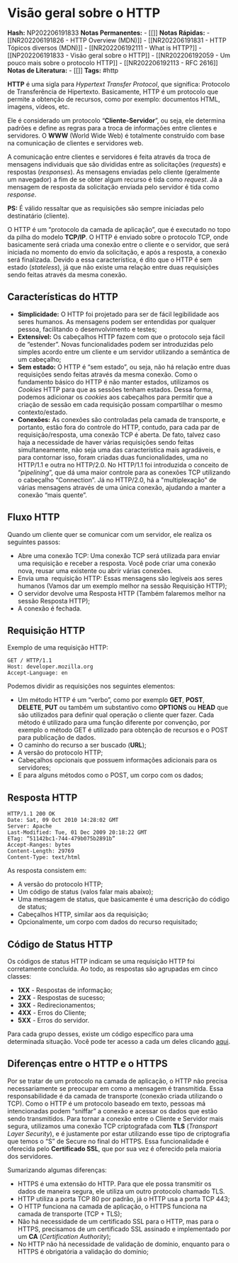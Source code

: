 # Visão geral sobre o HTTP

**Hash:** NP202206191833
**Notas Permanentes:** 
	- [[]]
**Notas Rápidas:**
	- [[NR202206191826 - HTTP Overview (MDN)]]
	- [[NR202206191831 - HTTP Tópicos diversos (MDN)]]
	- [[NR202206192111 - What is HTTP?]]
	- [[NP202206191833 - Visão geral sobre o HTTP]]
	- [[NR202206192059 - Um pouco mais sobre o protocolo HTTP]]
	- [[NR202206192113 - RFC 2616]]
**Notas de Literatura:**
	- [[]]
**Tags:**  #http 

**HTTP** é uma sigla para _Hypertext Transfer Protocol_, que significa: Protocolo de Transferência de Hipertexto. Basicamente, HTTP é um protocolo que permite a obtenção de recursos, como por exemplo: documentos HTML, imagens, vídeos, etc.

Ele é considerado um protocolo “**Cliente-Servidor**”, ou seja, ele determina padrões e define as regras para a troca de informações entre clientes e servidores. O **WWW** (World Wide Web) é totalmente construído com base na comunicação de clientes e servidores web.

A comunicação entre clientes e servidores é feita através da troca de mensagens individuais que são divididas entre as solicitações (_requests_) e respostas (_responses_). As mensagens enviadas pelo cliente (geralmente um navegador) a fim de se obter algum recurso é tida como _request_. Já a mensagem de resposta da solicitação enviada pelo servidor é tida como _response_.

**PS:** É válido ressaltar que as requisições são sempre iniciadas pelo destinatário (cliente).

O HTTP é um “protocolo da camada de aplicação”, que é executado no topo da pilha do modelo **TCP/IP**. O HTTP é enviado sobre o protocolo TCP, onde basicamente será criada uma conexão entre o cliente e o servidor, que será iniciada no momento do envio da solicitação, e após a resposta, a conexão será finalizada. Devido a essa característica, é dito que o HTTP é sem estado (_stateless_), já que não existe uma relação entre duas requisições sendo feitas através da mesma conexão.

## Características do HTTP

* **Simplicidade:** O HTTP foi projetado para ser de fácil legibilidade aos seres humanos. As mensagens podem ser entendidas por qualquer pessoa, facilitando o desenvolvimento e testes;    
* **Extensível:** Os cabeçalhos HTTP fazem com que o protocolo seja fácil de “estender”. Novas funcionalidades podem ser introduzidas pelo simples acordo entre um cliente e um servidor utilizando a semântica de um cabeçalho;
* **Sem estado:** O HTTP é “sem estado”, ou seja, não há relação entre duas requisições sendo feitas através da mesma conexão. Como o fundamento básico do HTTP é não manter estados, utilizamos os _Cookies_ HTTP para que as sessões tenham estados. Dessa forma, podemos adicionar os _cookies_ aos cabeçalhos para permitir que a criação de sessão em cada requisição possam compartilhar o mesmo contexto/estado.
* **Conexões:** As conexões são controladas pela camada de transporte, e portanto, estão fora do controle do HTTP, contudo, para cada par de requisição/resposta, uma conexão TCP é aberta. De fato, talvez caso haja a necessidade de haver várias requisições sendo feitas simultaneamente, não seja uma das característica mais agradáveis, e para contornar isso, foram criadas duas funcionalidades, uma no HTTP/1.1 e outra no HTTP/2.0. No HTTP/1.1 foi introduzida o conceito de “_pipelining_”, que dá uma maior controle para as conexões TCP utilizando o cabeçalho “Connection”. Já no HTTP/2.0, há a "multiplexação" de várias mensagens através de uma única conexão, ajudando a manter a conexão “mais quente”.

## Fluxo HTTP

Quando um cliente quer se comunicar com um servidor, ele realiza os seguintes passos:

-   Abre uma conexão TCP: Uma conexão TCP será utilizada para enviar uma requisição e receber a resposta. Você pode criar uma conexão nova, reusar uma existente ou abrir várias conexões.    
-   Envia uma  requisição HTTP: Essas mensagens são legíveis aos seres humanos (Vamos dar um exemplo melhor na sessão Requisição HTTP);
-   O servidor devolve uma Resposta HTTP (Também falaremos melhor na sessão Resposta HTTP);
-   A conexão é fechada. 

## Requisição HTTP

Exemplo de uma requisição HTTP:
```
GET / HTTP/1.1
Host: developer.mozilla.org
Accept-Language: en
```

Podemos dividir as requisições nos seguintes elementos:

* Um método HTTP é um “verbo”, como por exemplo **GET**, **POST**, **DELETE**, **PUT** ou também um substantivo como **OPTIONS** ou **HEAD** que são utilizados para definir qual operação o cliente quer fazer. Cada método é utilizado para uma função diferente por convenção, por exemplo o método GET é utilizado para obtenção de recursos e o POST para publicação de dados.
* O caminho do recurso a ser buscado (**URL**);
* A versão do protocolo HTTP;
* Cabeçalhos opcionais que possuem informações adicionais para os servidores;
* E para alguns métodos como o POST, um corpo com os dados;

## Resposta HTTP

```
HTTP/1.1 200 OK
Date: Sat, 09 Oct 2010 14:28:02 GMT
Server: Apache
Last-Modified: Tue, 01 Dec 2009 20:18:22 GMT
ETag: “51142bc1-744-479b075b2891b”
Accept-Ranges: bytes
Content-Length: 29769
Content-Type: text/html
```

As resposta consistem em:
*   A versão do protocolo HTTP;
*   Um código de status (valos falar mais abaixo);
*   Uma mensagem de status, que basicamente é uma descrição do código de status;
*   Cabeçalhos HTTP, similar aos da requisição;    
*   Opcionalmente, um corpo com dados do recurso requisitado;

## Código de Status HTTP

Os códigos de status HTTP indicam se uma requisição HTTP foi corretamente concluída. Ao todo, as respostas são agrupadas em cinco classes:

-   **1XX** - Respostas de informação;    
-   **2XX** - Respostas de sucesso;
-   **3XX** - Redirecionamentos;
-   **4XX** - Erros do Cliente;
-   **5XX** - Erros do servidor.

Para cada grupo desses, existe um código específico para uma determinada situação. Você pode ter acesso a cada um deles clicando [aqui](https://www.w3.org/Protocols/rfc2616/rfc2616-sec10.html).

## Diferenças entre o HTTP e o HTTPS

Por se tratar de um protocolo na camada de aplicação, o HTTP não precisa necessariamente se preocupar em como a mensagem é transmitida. Essa responsabilidade é da camada de transporte (conexão criada utilizando o TCP). Como o HTTP é um protocolo baseado em texto, pessoas má intencionadas podem “sniffar” a conexão e acessar os dados que estão sendo transmitidos. Para tornar a conexão entre o Cliente e Servidor mais segura, utilizamos uma conexão TCP criptografada com **TLS** (_Transport Layer Security_), e é justamente por estar utilizando esse tipo de criptografia que temos o “S” de Secure no final do HTTPS. Essa funcionalidade é oferecida pelo **Certificado SSL**, que por sua vez é oferecido pela maioria dos servidores.

Sumarizando algumas diferenças:

*   HTTPS é uma extensão do HTTP. Para que ele possa transmitir os dados de maneira segura, ele utiliza um outro protocolo chamado TLS.    
*   HTTP utiliza a porta TCP 80 por padrão, já o HTTP usa a porta TCP 443;
*   O HTTP funciona na camada de aplicação, o HTTPS funciona na camada de transporte (TCP + TLS);
*   Não há necessidade de um certificado SSL para o HTTP, mas para o HTTPS, precisamos de um certificado SSL assinado e implementado por um **CA** (_Certification Authority_);
*   No HTTP não há necessidade de validação de domínio, enquanto para o HTTPS é obrigatória a validação do domínio;
